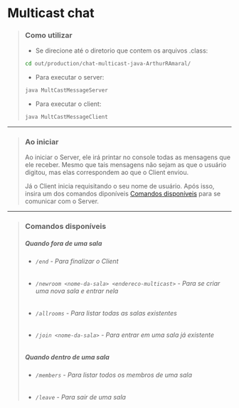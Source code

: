 # Multicast chat
>### Como utilizar
> - Se direcione até o diretorio que contem os arquivos .class:
>```bash
>cd out/production/chat-multicast-java-ArthurRAmaral/
>```
>- Para executar o server:
>```bash
>java MultCastMessageServer
>```
>- Para executar o client:
>```bash
>java MultCastMessageClient
>```
 
---
>### Ao iniciar
>Ao iniciar o Server, ele irá printar no console todas as mensagens que ele receber.
>Mesmo que tais mensagens não sejam as que o usuário digitou, mas elas correspondem ao que o Client enviou.
>
>Já o Client inicia requisitando o seu nome de usuário.
>Após isso, insira um dos comandos diponíveis [Comandos disponíveis](#comandos-disponiveis) para se comunicar com o Server.
---
> ### Comandos disponíveis
> ##### Quando fora de uma sala 
> - ###### `/end` - Para finalizar o Client
> - ###### `/newroom <nome-da-sala> <endereco-multicast>` - Para se criar uma nova sala e entrar nela
> - ###### `/allrooms` - Para listar todas as salas existentes
> - ###### `/join <nome-da-sala>` - Para entrar em uma sala já existente
> ##### Quando dentro de uma sala 
> - ###### `/members` - Para listar todos os membros de uma sala
> - ###### `/leave` - Para sair de uma sala
